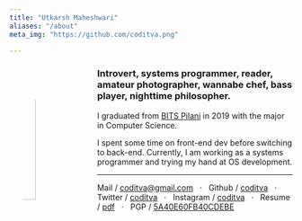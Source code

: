 ```yaml
---
title: "Utkarsh Maheshwari"
aliases: "/about"
meta_img: "https://github.com/coditva.png"

---
```


<img src="https://github.com/coditva.png" width="25%" style="float: left; border-radius: 50%; padding: 0 3%;" />

### Introvert, systems programmer, reader, amateur photographer, wannabe chef, bass player, nighttime philosopher.

I graduated from [BITS Pilani](http://www.bits-pilani.ac.in/Goa/) in 2019 with the major in Computer Science.

I spent some time on front-end dev before switching to back-end. Currently, I am working as a systems programmer and trying my hand at OS development.

---

Mail / [coditva@gmail.com](mailto:coditva@gmail.com)    &nbsp; &middot; &nbsp;
Github / [coditva](https://github.com/coditva)          &nbsp; &middot; &nbsp;
Twitter / [coditva](https://twitter.com/coditva)        &nbsp; &middot; &nbsp;
Instagram / [coditva](https://instagram.com/coditva)    &nbsp; &middot; &nbsp;
Resume / [pdf](/resume.pdf)                             &nbsp; &middot; &nbsp;
PGP / [5A40E60FB40CDEBE](https://pgp.mit.edu/pks/lookup?op=get&search=0x5A40E60FB40CDEBE)
